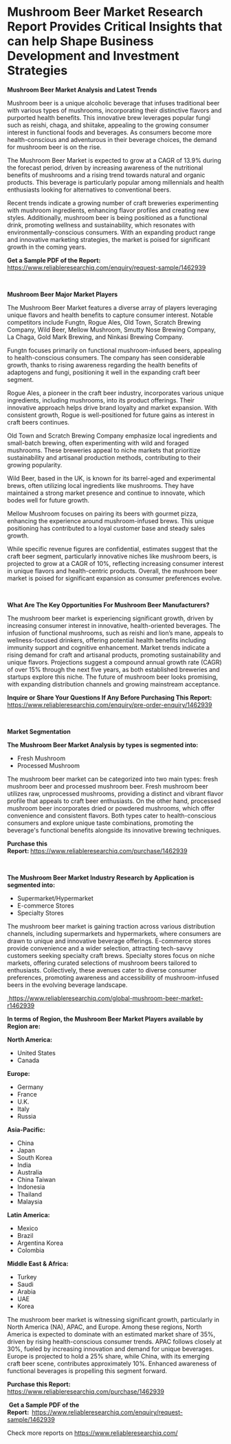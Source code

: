 <p><h1>Mushroom Beer Market Research Report Provides Critical Insights that can help Shape Business Development and Investment Strategies</h1></p><p><strong>Mushroom Beer Market Analysis and Latest Trends</strong></p>
<p><p>Mushroom beer is a unique alcoholic beverage that infuses traditional beer with various types of mushrooms, incorporating their distinctive flavors and purported health benefits. This innovative brew leverages popular fungi such as reishi, chaga, and shiitake, appealing to the growing consumer interest in functional foods and beverages. As consumers become more health-conscious and adventurous in their beverage choices, the demand for mushroom beer is on the rise.</p><p>The Mushroom Beer Market is expected to grow at a CAGR of 13.9% during the forecast period, driven by increasing awareness of the nutritional benefits of mushrooms and a rising trend towards natural and organic products. This beverage is particularly popular among millennials and health enthusiasts looking for alternatives to conventional beers. </p><p>Recent trends indicate a growing number of craft breweries experimenting with mushroom ingredients, enhancing flavor profiles and creating new styles. Additionally, mushroom beer is being positioned as a functional drink, promoting wellness and sustainability, which resonates with environmentally-conscious consumers. With an expanding product range and innovative marketing strategies, the market is poised for significant growth in the coming years.</p></p>
<p><strong>Get a Sample PDF of the Report:&nbsp;</strong> <a href="https://www.reliableresearchiq.com/enquiry/request-sample/1462939?utm_campaign=3097&utm_medium=2&utm_source=Github&utm_content=ia&utm_term=07042025&utm_id=mushroom-beer">https://www.reliableresearchiq.com/enquiry/request-sample/1462939</a></p>
<p>&nbsp;</p>
<p><strong>Mushroom Beer Major Market Players</strong></p>
<p><p>The Mushroom Beer Market features a diverse array of players leveraging unique flavors and health benefits to capture consumer interest. Notable competitors include Fungtn, Rogue Ales, Old Town, Scratch Brewing Company, Wild Beer, Mellow Mushroom, Smutty Nose Brewing Company, La Chaga, Gold Mark Brewing, and Ninkasi Brewing Company.</p><p>Fungtn focuses primarily on functional mushroom-infused beers, appealing to health-conscious consumers. The company has seen considerable growth, thanks to rising awareness regarding the health benefits of adaptogens and fungi, positioning it well in the expanding craft beer segment. </p><p>Rogue Ales, a pioneer in the craft beer industry, incorporates various unique ingredients, including mushrooms, into its product offerings. Their innovative approach helps drive brand loyalty and market expansion. With consistent growth, Rogue is well-positioned for future gains as interest in craft beers continues.</p><p>Old Town and Scratch Brewing Company emphasize local ingredients and small-batch brewing, often experimenting with wild and foraged mushrooms. These breweries appeal to niche markets that prioritize sustainability and artisanal production methods, contributing to their growing popularity.</p><p>Wild Beer, based in the UK, is known for its barrel-aged and experimental brews, often utilizing local ingredients like mushrooms. They have maintained a strong market presence and continue to innovate, which bodes well for future growth.</p><p>Mellow Mushroom focuses on pairing its beers with gourmet pizza, enhancing the experience around mushroom-infused brews. This unique positioning has contributed to a loyal customer base and steady sales growth.</p><p>While specific revenue figures are confidential, estimates suggest that the craft beer segment, particularly innovative niches like mushroom beers, is projected to grow at a CAGR of 10%, reflecting increasing consumer interest in unique flavors and health-centric products. Overall, the mushroom beer market is poised for significant expansion as consumer preferences evolve.</p></p>
<p>&nbsp;</p>
<p><strong>What Are The Key Opportunities For Mushroom Beer Manufacturers?</strong></p>
<p><p>The mushroom beer market is experiencing significant growth, driven by increasing consumer interest in innovative, health-oriented beverages. The infusion of functional mushrooms, such as reishi and lion’s mane, appeals to wellness-focused drinkers, offering potential health benefits including immunity support and cognitive enhancement. Market trends indicate a rising demand for craft and artisanal products, promoting sustainability and unique flavors. Projections suggest a compound annual growth rate (CAGR) of over 15% through the next five years, as both established breweries and startups explore this niche. The future of mushroom beer looks promising, with expanding distribution channels and growing mainstream acceptance.</p></p>
<p><strong>Inquire or Share Your Questions If Any Before Purchasing This Report:</strong> <a href="https://www.reliableresearchiq.com/enquiry/pre-order-enquiry/1462939?utm_campaign=3097&utm_medium=2&utm_source=Github&utm_content=ia&utm_term=07042025&utm_id=mushroom-beer">https://www.reliableresearchiq.com/enquiry/pre-order-enquiry/1462939</a></p>
<p>&nbsp;</p>
<p><strong>Market Segmentation</strong></p>
<p><strong>The Mushroom Beer Market Analysis by types is segmented into:</strong></p>
<p><ul><li>Fresh Mushroom</li><li>Processed Mushroom</li></ul></p>
<p><p>The mushroom beer market can be categorized into two main types: fresh mushroom beer and processed mushroom beer. Fresh mushroom beer utilizes raw, unprocessed mushrooms, providing a distinct and vibrant flavor profile that appeals to craft beer enthusiasts. On the other hand, processed mushroom beer incorporates dried or powdered mushrooms, which offer convenience and consistent flavors. Both types cater to health-conscious consumers and explore unique taste combinations, promoting the beverage's functional benefits alongside its innovative brewing techniques.</p></p>
<p><strong>Purchase this Report:&nbsp;</strong><a href="https://www.reliableresearchiq.com/purchase/1462939?utm_campaign=3097&utm_medium=2&utm_source=Github&utm_content=ia&utm_term=07042025&utm_id=mushroom-beer">https://www.reliableresearchiq.com/purchase/1462939</a></p>
<p>&nbsp;</p>
<p><strong>The Mushroom Beer Market Industry Research by Application is segmented into:</strong></p>
<p><ul><li>Supermarket/Hypermarket</li><li>E-commerce Stores</li><li>Specialty Stores</li></ul></p>
<p><p>The mushroom beer market is gaining traction across various distribution channels, including supermarkets and hypermarkets, where consumers are drawn to unique and innovative beverage offerings. E-commerce stores provide convenience and a wider selection, attracting tech-savvy customers seeking specialty craft brews. Specialty stores focus on niche markets, offering curated selections of mushroom beers tailored to enthusiasts. Collectively, these avenues cater to diverse consumer preferences, promoting awareness and accessibility of mushroom-infused beers in the evolving beverage landscape.</p></p>
<p><a href="https://www.reliableresearchiq.com/global-mushroom-beer-market-r1462939?utm_campaign=3097&utm_medium=2&utm_source=Github&utm_content=ia&utm_term=07042025&utm_id=mushroom-beer">&nbsp;https://www.reliableresearchiq.com/global-mushroom-beer-market-r1462939</a></p>
<p><strong>In terms of Region, the Mushroom Beer Market Players available by Region are:</strong></p>
<p>
    <p> <strong> North America: </strong>
        <ul>
            <li>United States</li>
            <li>Canada</li>
        </ul>
        </p> 
    <p> <strong> Europe: </strong>
        <ul>
            <li>Germany</li>
            <li>France</li>
            <li>U.K.</li>
            <li>Italy</li>
            <li>Russia</li>
        </ul>
        </p> 
    <p> <strong> Asia-Pacific: </strong>
        <ul>
            <li>China</li>
            <li>Japan</li>
            <li>South Korea</li>
            <li>India</li>
            <li>Australia</li>
            <li>China Taiwan</li>
            <li>Indonesia</li>
            <li>Thailand</li>
            <li>Malaysia</li>
        </ul>
        </p> 
    <p> <strong> Latin America: </strong>
        <ul>
            <li>Mexico</li>
            <li>Brazil</li>
            <li>Argentina Korea</li>
            <li>Colombia</li>
        </ul>
        </p> 
    <p> <strong> Middle East & Africa: </strong>
        <ul>
            <li>Turkey</li>
            <li>Saudi</li>
            <li>Arabia</li>
            <li>UAE</li>
            <li>Korea</li>
        </ul>
    </p>
    </p>
<p><p>The mushroom beer market is witnessing significant growth, particularly in North America (NA), APAC, and Europe. Among these regions, North America is expected to dominate with an estimated market share of 35%, driven by rising health-conscious consumer trends. APAC follows closely at 30%, fueled by increasing innovation and demand for unique beverages. Europe is projected to hold a 25% share, while China, with its emerging craft beer scene, contributes approximately 10%. Enhanced awareness of functional beverages is propelling this segment forward.</p></p>
<p><strong>Purchase this Report: </strong><a href="https://www.reliableresearchiq.com/purchase/1462939?utm_campaign=3097&utm_medium=2&utm_source=Github&utm_content=ia&utm_term=07042025&utm_id=mushroom-beer">https://www.reliableresearchiq.com/purchase/1462939</a></p>
<p>&nbsp;<strong>Get a Sample PDF of the Report:&nbsp;&nbsp;</strong><a href="https://www.reliableresearchiq.com/enquiry/request-sample/1462939?utm_campaign=3097&utm_medium=2&utm_source=Github&utm_content=ia&utm_term=07042025&utm_id=mushroom-beer">https://www.reliableresearchiq.com/enquiry/request-sample/1462939</a></p>
<p><strong></strong></p>
<p>Check more reports on <a href="https://www.reliableresearchiq.com/?utm_campaign=3097&utm_medium=2&utm_source=Github&utm_content=ia&utm_term=07042025&utm_id=mushroom-beer">https://www.reliableresearchiq.com/</a></p>